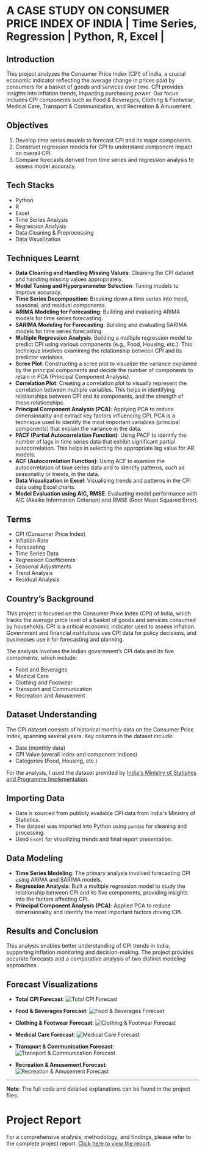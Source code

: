 # A CASE STUDY ON CONSUMER PRICE INDEX OF INDIA | Time Series, Regression | Python, R, Excel |

## Introduction
This project analyzes the Consumer Price Index (CPI) of India, a crucial economic indicator reflecting the average change in prices paid by consumers for a basket of goods and services over time. CPI provides insights into inflation trends, impacting purchasing power. Our focus includes CPI components such as Food & Beverages, Clothing & Footwear, Medical Care, Transport & Communication, and Recreation & Amusement.

## Objectives
1. Develop time series models to forecast CPI and its major components.
2. Construct regression models for CPI to understand component impact on overall CPI.
3. Compare forecasts derived from time series and regression analysis to assess model accuracy.

## Tech Stacks

- Python
- R
- Excel
- Time Series Analysis
- Regression Analysis
- Data Cleaning & Preprocessing
- Data Visualization

## Techniques Learnt
- **Data Cleaning and Handling Missing Values**: Cleaning the CPI dataset and handling missing values appropriately.
- **Model Tuning and Hyperparameter Selection**: Tuning models to improve accuracy.
- **Time Series Decomposition**: Breaking down a time series into trend, seasonal, and residual components.
- **ARIMA Modeling for Forecasting**: Building and evaluating ARIMA models for time series forecasting.
- **SARIMA Modeling for Forecasting**: Building and evaluating SARIMA models for time series forecasting.
- **Multiple Regression Analysis**: Building a multiple regression model to predict CPI using various components (e.g., Food, Housing, etc.). This technique involves examining the relationship between CPI and its predictor variables.
- **Scree Plot**: Constructing a scree plot to visualize the variance explained by the principal components and decide the number of components to retain in PCA (Principal Component Analysis).
- **Correlation Plot**: Creating a correlation plot to visually represent the correlation between multiple variables. This helps in identifying relationships between CPI and its components, and the strength of these relationships.
- **Principal Component Analysis (PCA)**: Applying PCA to reduce dimensionality and extract key factors influencing CPI. PCA is a technique used to identify the most important variables (principal components) that explain the variance in the data.
- **PACF (Partial Autocorrelation Function)**: Using PACF to identify the number of lags in time series data that exhibit significant partial autocorrelation. This helps in selecting the appropriate lag value for AR models.
- **ACF (Autocorrelation Function)**: Using ACF to examine the autocorrelation of time series data and to identify patterns, such as seasonality or trends, in the data.
- **Data Visualization in Excel**: Visualizing trends and patterns in the CPI data using Excel charts.
- **Model Evaluation using AIC, RMSE**: Evaluating model performance with AIC (Akaike Information Criterion) and RMSE (Root Mean Squared Error).


##  Terms

- CPI (Consumer Price Index)
- Inflation Rate
- Forecasting
- Time Series Data
- Regression Coefficients
- Seasonal Adjustments
- Trend Analysis
- Residual Analysis

## Country’s Background

This project is focused on the Consumer Price Index (CPI) of India, which tracks the average price level of a basket of goods and services consumed by households. CPI is a critical economic indicator used to assess inflation. Government and financial institutions use CPI data for policy decisions, and businesses use it for forecasting and planning.

The analysis involves the Indian government’s CPI data and its five components, which include:
- Food and Beverages
- Medical Care
- Clothing and Footwear
- Transport and Communication
- Recreation and Amusement
## Dataset Understanding

The CPI dataset consists of historical monthly data on the Consumer Price Index, spanning several years. Key columns in the dataset include:

- Date (monthly data)
- CPI Value (overall index and component indices)
- Categories (Food, Housing, etc.)

For the analysis, I used the dataset provided by [India's Ministry of Statistics and Programme Implementation](http://www.mospi.gov.in).

## Importing Data

- Data is sourced from publicly available CPI data from India's Ministry of Statistics.
- The dataset was imported into Python using `pandas` for cleaning and processing.
- Used `Excel` for visualizing trends and final report presentation.

## Data Modeling

- **Time Series Modeling**: The primary analysis involved forecasting CPI using ARIMA and SARIMA models.
- **Regression Analysis**: Built a multiple regression model to study the relationship between CPI and its five components, providing insights into the factors affecting CPI.
- **Principal Component Analysis (PCA)**: Applied PCA to reduce dimensionality and identify the most important factors driving CPI.

## Results and Conclusion
This analysis enables better understanding of CPI trends in India, supporting inflation monitoring and decision-making. The project provides accurate forecasts and a comparative analysis of two distinct modeling approaches.

## Forecast Visualizations

- **Total CPI Forecast**:
  ![Total CPI Forecast](https://github.com/Vinayak-pixel/A-CASE-STUDY-ON-CONSUMER-PRICE-INDEX-OF-INDIA/blob/main/Resources/CPIT.png)

- **Food & Beverages Forecast**:
  ![Food & Beverages Forecast](https://github.com/Vinayak-pixel/A-CASE-STUDY-ON-CONSUMER-PRICE-INDEX-OF-INDIA/blob/main/Resources/CPIFB.png)

- **Clothing & Footwear Forecast**:
  ![Clothing & Footwear Forecast](https://github.com/Vinayak-pixel/A-CASE-STUDY-ON-CONSUMER-PRICE-INDEX-OF-INDIA/blob/main/Resources/CPICF.png)

- **Medical Care Forecast**:
  ![Medical Care Forecast](https://github.com/Vinayak-pixel/A-CASE-STUDY-ON-CONSUMER-PRICE-INDEX-OF-INDIA/blob/main/Resources/CPIH.png)

- **Transport & Communication Forecast**:
  ![Transport & Communication Forecast](https://github.com/Vinayak-pixel/A-CASE-STUDY-ON-CONSUMER-PRICE-INDEX-OF-INDIA/blob/main/Resources/CPITC.png)

- **Recreation & Amusement Forecast**:
  ![Recreation & Amusement Forecast](https://github.com/Vinayak-pixel/A-CASE-STUDY-ON-CONSUMER-PRICE-INDEX-OF-INDIA/blob/main/Resources/CPIRA.png)

---

**Note**: The full code and detailed explanations can be found in the project files.

# Project Report

For a comprehensive analysis, methodology, and findings, please refer to the complete project report. [Click here to view the report](https://github.com/Vinayak-pixel/A-CASE-STUDY-ON-CONSUMER-PRICE-INDEX-OF-INDIA/blob/main/Report/FINAL_REPORT.pdf).
